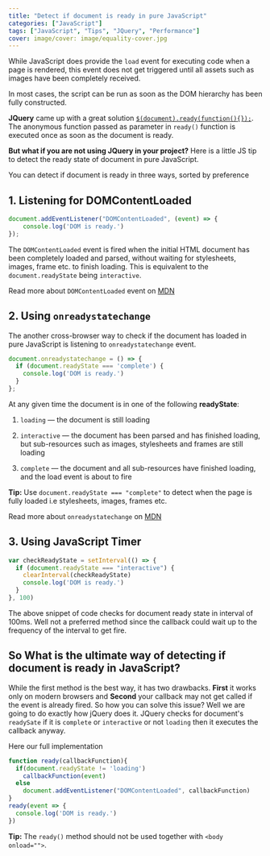 ```yaml
---
title: "Detect if document is ready in pure JavaScript"
categories: ["JavaScript"]
tags: ["JavaScript", "Tips", "JQuery", "Performance"]
cover: image/cover: image/equality-cover.jpg
---
```


While JavaScript does provide the ```load``` event for executing code when a page is rendered, this event does not get
triggered until all assets such as images have been completely received.

In most cases, the script can be run as soon as the DOM hierarchy has been fully constructed.

**JQuery** came up with a great solution [```$(document).ready(function(){});```](https://api.jquery.com/ready/). The anonymous function passed as
parameter in ```ready()``` function is executed once as soon as the document is ready.

**But what if you are not using JQuery in your project?** Here is a little JS tip to detect the ready state of document
in pure JavaScript.

You can detect if document is ready in three ways, sorted by preference

## 1. Listening for DOMContentLoaded

```javascript
document.addEventListener("DOMContentLoaded", (event) => {
    console.log('DOM is ready.')
});
```

The ```DOMContentLoaded``` event is fired when the initial HTML document has been completely loaded and parsed, without waiting for stylesheets, images, frame etc. to finish loading. This is equivalent to the ```document.readyState``` being ```interactive```.

Read more about ```DOMContentLoaded``` event on [MDN](https://developer.mozilla.org/en-US/docs/Web/Events/DOMContentLoaded)

## 2. Using ```onreadystatechange```

The another cross-browser way to check if the document has loaded in pure JavaScript is listening to ```onreadystatechange``` event.

```javascript
document.onreadystatechange = () => {
  if (document.readyState === 'complete') {
    console.log('DOM is ready.')
  }
};
```

At any given time the document is in one of the following **readyState**:

1. ```loading``` — the document is still loading

2. ```interactive``` — the document has been parsed and has finished loading, but sub-resources such as images, stylesheets and frames are still loading

3. ```complete``` — the document and all sub-resources have finished loading, and the load event is about to fire

**Tip:** Use ```document.readyState === "complete"``` to detect when the page is fully loaded i.e stylesheets, images, frames etc.

Read more about ```onreadystatechange``` on [MDN](https://developer.mozilla.org/en/docs/web/api/document/readystate)

## 3. Using JavaScript Timer

```javascript
var checkReadyState = setInterval(() => {
  if (document.readyState === "interactive") {
    clearInterval(checkReadyState)
    console.log('DOM is ready.')
  }
}, 100)
```

The above snippet of code checks for document ready state in interval of 100ms. Well not a preferred method since the callback could wait up to the frequency of the interval to get fire.

## So What is the ultimate way of detecting if document is ready in JavaScript?

While the first method is the best way, it has two drawbacks. **First** it works only on modern browsers and **Second** your callback may not get called if the event is already fired. So how you can solve this issue? Well we are going to do exactly how jQuery does it. JQuery checks for document's ```readySate``` if it is ```complete``` or ```interactive``` or not ```loading``` then it executes the callback anyway.

Here our full implementation

```javascript
function ready(callbackFunction){
  if(document.readyState != 'loading')
    callbackFunction(event)
  else
    document.addEventListener("DOMContentLoaded", callbackFunction)
}
ready(event => {
  console.log('DOM is ready.')
})
```

**Tip:** The ```ready()``` method should not be used together with ```<body onload="">```.
